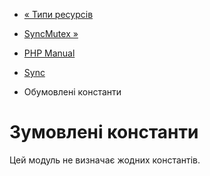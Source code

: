 - [« Типи ресурсів](sync.resources.md)
- [SyncMutex »](class.syncmutex.md)

- [PHP Manual](index.md)
- [Sync](book.sync.md)
- Обумовлені константи

# Зумовлені константи

Цей модуль не визначає жодних константів.
